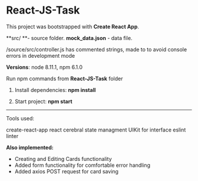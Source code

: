 # React-JS-Task

This project was bootstrapped with **Create React App**.

**src/ **- source folder.
**mock_data.json** - data file.

/source/src/controller.js has commented strings, made to to avoid console errors in development mode

**Versions**: node 8.11.1, npm 6.1.0

Run npm commands from **React-JS-Task** folder

1. Install dependencies: **npm install**

1. Start project: **npm start**


------------


Tools used:
>
create-react-app
react
cerebral state managment
UIKit for interface
eslint linter

**Also implemented:**
- Creating and Editing Cards functionality
- Added form functionality for comfortable error handling
- Added axios POST request for card saving